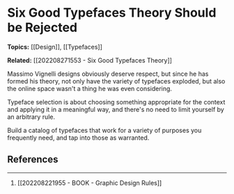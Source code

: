 # Six Good Typefaces Theory Should be Rejected
**Topics:** [[Design]], [[Typefaces]]

**Related:** [[202208271553 - Six Good Typefaces Theory]]

Massimo Vignelli designs obviously deserve respect, but since he has formed his theory, not only have the variety of typefaces exploded, but also the online space wasn't a thing he was even considering.

Typeface selection is about choosing something appropriate for the context and applying it in a meaningful way, and there's no need to limit yourself by an arbitrary rule.

Build a catalog of typefaces that work for a variety of purposes you frequently need, and tap into those as warranted.

## References
---
1. [[202208221955 - BOOK - Graphic Design Rules]]